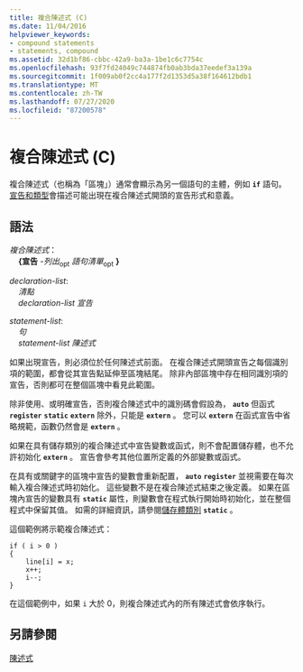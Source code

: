 ```yaml
---
title: 複合陳述式 (C)
ms.date: 11/04/2016
helpviewer_keywords:
- compound statements
- statements, compound
ms.assetid: 32d1bf86-cbbc-42a9-ba3a-1be1c6c7754c
ms.openlocfilehash: 93f7fd24049c744874fb0ab3bda37eedef3a139a
ms.sourcegitcommit: 1f009ab0f2cc4a177f2d1353d5a38f164612bdb1
ms.translationtype: MT
ms.contentlocale: zh-TW
ms.lasthandoff: 07/27/2020
ms.locfileid: "87200578"
---
```

# <a name="compound-statement-c"></a>複合陳述式 (C)

複合陳述式（也稱為「區塊」）通常會顯示為另一個語句的主體，例如 **`if`** 語句。 [宣告和類型](../c-language/declarations-and-types.md)會描述可能出現在複合陳述式開頭的宣告形式和意義。

## <a name="syntax"></a>語法

*複合陳述式*：<br/>
&nbsp;&nbsp;&nbsp;&nbsp;**{宣告** *-列出*<sub>opt</sub> *語句清單*<sub>opt</sub> **}**

*declaration-list*:<br/>
&nbsp;&nbsp;&nbsp;&nbsp;*清點*<br/>
&nbsp;&nbsp;&nbsp;&nbsp;*declaration-list* *宣告*

*statement-list*:<br/>
&nbsp;&nbsp;&nbsp;&nbsp;*句*<br/>
&nbsp;&nbsp;&nbsp;&nbsp;*statement-list* *陳述式*

如果出現宣告，則必須位於任何陳述式前面。 在複合陳述式開頭宣告之每個識別項的範圍，都會從其宣告點延伸至區塊結尾。 除非內部區塊中存在相同識別項的宣告，否則都可在整個區塊中看見此範圍。

除非使用、或明確宣告，否則複合陳述式中的識別碼會假設為， **`auto`** 但函式 **`register`** **`static`** **`extern`** 除外，只能是 **`extern`** 。 您可以 **`extern`** 在函式宣告中省略規範，函數仍然會是 **`extern`** 。

如果在具有儲存類別的複合陳述式中宣告變數或函式，則不會配置儲存體，也不允許初始化 **`extern`** 。 宣告會參考其他位置所定義的外部變數或函式。

在具有或關鍵字的區塊中宣告的變數會重新配置， **`auto`** **`register`** 並視需要在每次輸入複合陳述式時初始化。 這些變數不是在複合陳述式結束之後定義。 如果在區塊內宣告的變數具有 **`static`** 屬性，則變數會在程式執行開始時初始化，並在整個程式中保留其值。 如需的詳細資訊，請參閱[儲存體類別](../c-language/c-storage-classes.md) **`static`** 。

這個範例將示範複合陳述式：

```
if ( i > 0 )
{
    line[i] = x;
    x++;
    i--;
}
```

在這個範例中，如果 `i` 大於 0，則複合陳述式內的所有陳述式會依序執行。

## <a name="see-also"></a>另請參閱

[陳述式](../c-language/statements-c.md)
